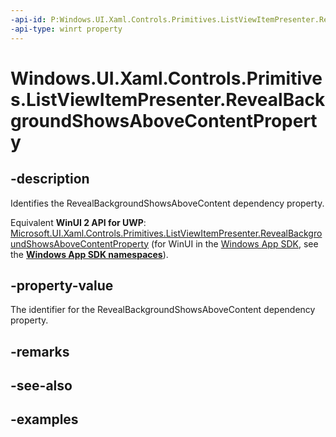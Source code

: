 ```yaml
---
-api-id: P:Windows.UI.Xaml.Controls.Primitives.ListViewItemPresenter.RevealBackgroundShowsAboveContentProperty
-api-type: winrt property
---
```


<!-- Property syntax.
public DependencyProperty RevealBackgroundShowsAboveContentProperty { get; }
-->

# Windows.UI.Xaml.Controls.Primitives.ListViewItemPresenter.RevealBackgroundShowsAboveContentProperty

## -description

Identifies the RevealBackgroundShowsAboveContent dependency property.

Equivalent **WinUI 2 API for UWP**: [Microsoft.UI.Xaml.Controls.Primitives.ListViewItemPresenter.RevealBackgroundShowsAboveContentProperty](/windows/winui/api/microsoft.ui.xaml.controls.primitives.listviewitempresenter.revealbackgroundshowsabovecontentproperty) (for WinUI in the [Windows App SDK](/windows/apps/windows-app-sdk/), see the **[Windows App SDK namespaces](/windows/windows-app-sdk/api/winrt/)**).

## -property-value

The identifier for the RevealBackgroundShowsAboveContent dependency property.

## -remarks

## -see-also

## -examples

